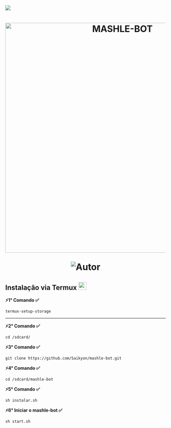 <img src="https://readme-typing-svg.herokuapp.com/?font=mono&size=30&duration=4000&color=e2e1e8&center=falso&vCenter=falso&lines=>+𝐌𝐀𝐒𝐇𝐋𝐄-𝐁𝐎𝐓">

<h1 align="center">
<p>
<img src= "https://telegra.ph/file/46a5f2dbd16d456d6fd86.jpg" alt="MASHLE-BOT" width="720">
</p>

<p align="center">
<img title="Autor" src="https://img.shields.io/badge/Autor-@Saikyon-orange.svg?style=for-the-badge&logo=github"></a>
</p>

## Instalação via Termux  <img src="https://user-images.githubusercontent.com/108157095/182052725-6568419a-6a9f-490a-85ea-90b94af694fe.png" height="25px">
**⚡1° Comando ✅**
```
termux-setup-storage
```
---------------------------

**⚡2° Comando ✅**
```
cd /sdcard/
```
**⚡3° Comando ✅**
```
git clone https://github.com/Saikyon/mashle-bot.git
```
**⚡4° Comando ✅**
```
cd /sdcard/mashle-bot
```
**⚡5° Comando ✅**
```
sh instalar.sh
```
**⚡6° Iniciar o mashle-bot ✅**
```
sh start.sh
```     






